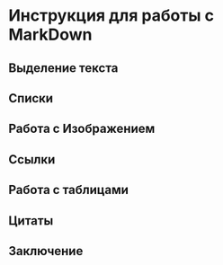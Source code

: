 # Инструкция для работы с MarkDown

## Выделение текста

## Списки

## Работа с Изображением

## Ссылки

## Работа с таблицами

## Цитаты

## Заключение

